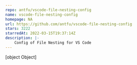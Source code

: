 ```yaml
---
repo: antfu/vscode-file-nesting-config
name: vscode-file-nesting-config
homepage: NA
url: https://github.com/antfu/vscode-file-nesting-config
stars: 3222
starredAt: 2022-03-15T19:37:14Z
description: |-
    Config of File Nesting for VS Code
---
```


[object Object]
